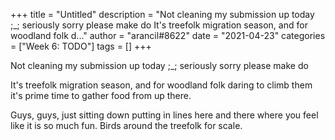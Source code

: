 +++
title = "Untitled"
description = "Not cleaning my submission up today ;_; seriously sorry please make do  It's treefolk migration season, and for woodland folk d..."
author = "arancil#8622"
date = "2021-04-23"
categories = ["Week 6: TODO"]
tags = []
+++

Not cleaning my submission up today ;_; seriously sorry please make do

It's treefolk migration season, and for woodland folk daring to climb them it's prime time to gather food from up there. 

Guys, guys, just sitting down putting in lines here and there where you feel like it is so much fun. Birds around the treefolk for scale.
